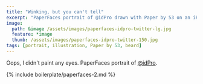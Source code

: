 ```yaml
---
title: "Winking, but you can't tell"
excerpt: "PaperFaces portrait of @idPro drawn with Paper by 53 on an iPad."
image: 
  path: &image /assets/images/paperfaces-idpro-twitter-lg.jpg 
  feature: *image
  thumb: /assets/images/paperfaces-idpro-twitter-150.jpg
tags: [portrait, illustration, Paper by 53, beard]
---
```


Oops, I didn't paint any eyes. PaperFaces portrait of [@idPro](http://twitter.com/idPro).

{% include boilerplate/paperfaces-2.md %}